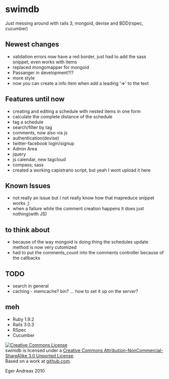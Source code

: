 swimdb
======

Just messing around with rails 3, mongoid, devise and BDD(rspec, cucumber)

Newest changes
--------------

- validation errors now have a red border, just had to add the sass snippet, even works with items
- replaced mongomapper for mongoid
- Passanger in development?!?
- more style
- now you can create a info item when add a leading '=>' to the text

Features until now
------------------

- creating and editing a schedule with nested items in one form
- calculate the complete distance of the schedule
- tag a schedule
- search/filter by tag
- comments, now also via js
- authentication(devise)
- twitter-facebook login/signup
- Admin Area
- jquery
- js calendar, new tagcloud
- compass; sass
- created a working capistrano script, but yeah I wont upload it here



Known Issues
------------

- not really an issue but I not really know how that mapreduce snippet works ;)
- when a failure while the comment creation happens it does just nothing(with JS)


to think about
--------------

- because of the way mongoid is doing thing the schedules update method is now very cutomized
- had to put the comments_count into the comments controller because of the callbacks

TODO
----

- search in general
- caching - memcache? bin? ... how to set it up on the server?

meh
---

- Ruby 1.9.2
- Rails 3.0.3
- RSpec
- Cucumber

<a rel="license" href="http://creativecommons.org/licenses/by-nc-sa/3.0/"><img alt="Creative Commons License" style="border-width:0" src="http://i.creativecommons.org/l/by-nc-sa/3.0/88x31.png" /></a><br /><span xmlns:dct="http://purl.org/dc/terms/" property="dct:title">swimdb</span> is licensed under a <a rel="license" href="http://creativecommons.org/licenses/by-nc-sa/3.0/">Creative Commons Attribution-NonCommercial-ShareAlike 3.0 Unported License</a>.<br />Based on a work at <a xmlns:dct="http://purl.org/dc/terms/" href="https://github.com/sch1zo/swimdb" rel="dct:source">github.com</a>.

Eger Andreas 2010

